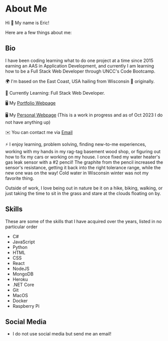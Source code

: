 # About Me
Hi 👋 My name is Eric! 

Here are a few things about me: 

## Bio

I have been coding learning what to do one project at a time since 2015 earning an AAS in Application Development, and currently I am learning how to be a Full Stack Web Developer through UNCC's Code Bootcamp.

🌍  I'm based on the East Coast, USA hailing from Wisconsin 🧀 originally.


🌱 Currently Learning: Full Stack Web Developer.


🖥️ My [Portfolio Webpage](https://github.com/sempercuriosus/PortfolioChallenge)

🖥️ My [Personal Webpage](http://thirdcoast.dev) (This is a work in progress and as of Oct 2023 I do not have anything up)

✉️  You can contact me via [Email](mailto:hulse@hey.com)

⚡  I enjoy learning, problem solving, finding new-to-me experiences, working with my hands in my rag-tag basement wood shop, or figuring out how to fix my cars or working on my house. I once fixed my water heater's gas leak sensor with a #2 pencil! The graphite from the pencil increased the sensor's resistance, getting it back into the right tolerance range, while the new one was on the way! Cold water in Wisconsin winter was not my favorite thing.

Outside of work, I love being out in nature be it on a hike, biking, walking, or just taking the time to sit in the grass and stare at the clouds floating on by. 

## Skills
These are some of the skills that I have acquired over the years, listed in no particular order

- C#
- JavaScript
- Python
- HTML
- CSS
- React
- NodeJS
- MongoDB
- Heroku
- .NET Core
- Git
- MacOS
- Docker
- Raspberry Pi

## Social Media

- I do not use social media but send me an email!
